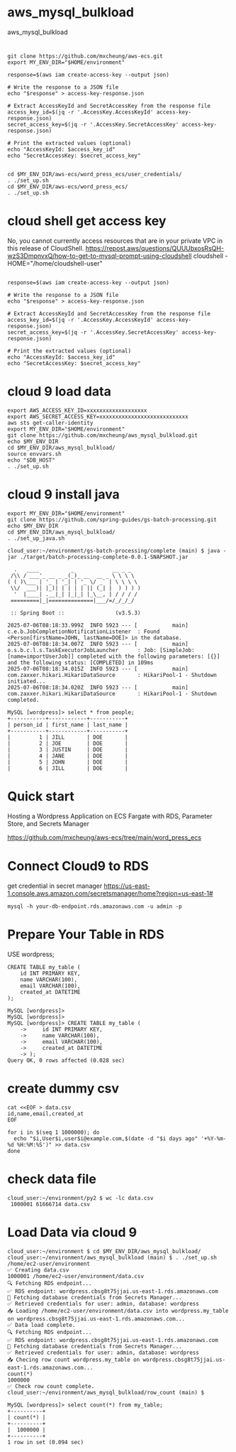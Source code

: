 # aws_mysql_bulkload
aws_mysql_bulkload

# 

```
git clone https://github.com/mxcheung/aws-ecs.git
export MY_ENV_DIR="$HOME/environment"

response=$(aws iam create-access-key --output json)

# Write the response to a JSON file
echo "$response" > access-key-response.json

# Extract AccessKeyId and SecretAccessKey from the response file
access_key_id=$(jq -r '.AccessKey.AccessKeyId' access-key-response.json)
secret_access_key=$(jq -r '.AccessKey.SecretAccessKey' access-key-response.json)

# Print the extracted values (optional)
echo "AccessKeyId: $access_key_id"
echo "SecretAccessKey: $secret_access_key"


cd $MY_ENV_DIR/aws-ecs/word_press_ecs/user_credentials/
. ./set_up.sh
cd $MY_ENV_DIR/aws-ecs/word_press_ecs/
. ./set_up.sh

```

# cloud shell get access key
No, you cannot currently access resources that are in your private VPC in this release of CloudShell.
https://repost.aws/questions/QUUUbxosRsQH-wzS3DmpnvxQ/how-to-get-to-mysql-prompt-using-cloudshell
cloudshell - HOME="/home/cloudshell-user"
```

response=$(aws iam create-access-key --output json)

# Write the response to a JSON file
echo "$response" > access-key-response.json

# Extract AccessKeyId and SecretAccessKey from the response file
access_key_id=$(jq -r '.AccessKey.AccessKeyId' access-key-response.json)
secret_access_key=$(jq -r '.AccessKey.SecretAccessKey' access-key-response.json)

# Print the extracted values (optional)
echo "AccessKeyId: $access_key_id"
echo "SecretAccessKey: $secret_access_key"
```


# cloud 9 load data
```
export AWS_ACCESS_KEY_ID=xxxxxxxxxxxxxxxxxxx
export AWS_SECRET_ACCESS_KEY=xxxxxxxxxxxxxxxxxxxxxxxxxxxx
aws sts get-caller-identity
export MY_ENV_DIR="$HOME/environment"
git clone https://github.com/mxcheung/aws_mysql_bulkload.git
echo $MY_ENV_DIR
cd $MY_ENV_DIR/aws_mysql_bulkload/
source envvars.sh
echo "$DB_HOST"
. ./set_up.sh
```

# cloud 9 install java
```
export MY_ENV_DIR="$HOME/environment"
git clone https://github.com/spring-guides/gs-batch-processing.git
echo $MY_ENV_DIR
cd $MY_ENV_DIR/aws_mysql_bulkload/
. ./set_up_java.sh
```

```
cloud_user:~/environment/gs-batch-processing/complete (main) $ java -jar ./target/batch-processing-complete-0.0.1-SNAPSHOT.jar

  .   ____          _            __ _ _
 /\\ / ___'_ __ _ _(_)_ __  __ _ \ \ \ \
( ( )\___ | '_ | '_| | '_ \/ _` | \ \ \ \
 \\/  ___)| |_)| | | | | || (_| |  ) ) ) )
  '  |____| .__|_| |_|_| |_\__, | / / / /
 =========|_|==============|___/=/_/_/_/

 :: Spring Boot ::                (v3.5.3)

2025-07-06T08:18:33.999Z  INFO 5923 --- [           main] c.e.b.JobCompletionNotificationListener  : Found <Person[firstName=JOHN, lastName=DOE]> in the database.
2025-07-06T08:18:34.007Z  INFO 5923 --- [           main] o.s.b.c.l.s.TaskExecutorJobLauncher      : Job: [SimpleJob: [name=importUserJob]] completed with the following parameters: [{}] and the following status: [COMPLETED] in 109ms
2025-07-06T08:18:34.015Z  INFO 5923 --- [           main] com.zaxxer.hikari.HikariDataSource       : HikariPool-1 - Shutdown initiated...
2025-07-06T08:18:34.020Z  INFO 5923 --- [           main] com.zaxxer.hikari.HikariDataSource       : HikariPool-1 - Shutdown completed.
```

```
MySQL [wordpress]> select * from people;
+-----------+------------+-----------+
| person_id | first_name | last_name |
+-----------+------------+-----------+
|         1 | JILL       | DOE       |
|         2 | JOE        | DOE       |
|         3 | JUSTIN     | DOE       |
|         4 | JANE       | DOE       |
|         5 | JOHN       | DOE       |
|         6 | JILL       | DOE       |
```

# Quick start
Hosting a Wordpress Application on ECS Fargate with RDS, Parameter Store, and Secrets Manager

https://github.com/mxcheung/aws-ecs/tree/main/word_press_ecs

# Connect Cloud9 to RDS
get credential in secret manager
https://us-east-1.console.aws.amazon.com/secretsmanager/home?region=us-east-1#
```
mysql -h your-db-endpoint.rds.amazonaws.com -u admin -p
```


# Prepare Your Table in RDS
USE wordpress;
```
CREATE TABLE my_table (
    id INT PRIMARY KEY,
    name VARCHAR(100),
    email VARCHAR(100),
    created_at DATETIME
);
```


```
MySQL [wordpress]> 
MySQL [wordpress]> 
MySQL [wordpress]> CREATE TABLE my_table (
    ->     id INT PRIMARY KEY,
    ->     name VARCHAR(100),
    ->     email VARCHAR(100),
    ->     created_at DATETIME
    -> );
Query OK, 0 rows affected (0.028 sec)
```


# create dummy csv

```
cat <<EOF > data.csv
id,name,email,created_at
EOF

for i in $(seq 1 1000000); do
  echo "$i,User$i,user$i@example.com,$(date -d "$i days ago" '+%Y-%m-%d %H:%M:%S')" >> data.csv
done
```

# check data file

```
cloud_user:~/environment/py2 $ wc -lc data.csv 
 1000001 61666714 data.csv
```


# Load Data via cloud 9
```
cloud_user:~/environment $ cd $MY_ENV_DIR/aws_mysql_bulkload/
cloud_user:~/environment/aws_mysql_bulkload (main) $ . ./set_up.sh
/home/ec2-user/environment
✅ Creating data.csv
1000001 /home/ec2-user/environment/data.csv
🔍 Fetching RDS endpoint...
✅ RDS endpoint: wordpress.cbsg8t75jjai.us-east-1.rds.amazonaws.com
🔐 Fetching database credentials from Secrets Manager...
✅ Retrieved credentials for user: admin, database: wordpress
📥 Loading /home/ec2-user/environment/data.csv into wordpress.my_table on wordpress.cbsg8t75jjai.us-east-1.rds.amazonaws.com...
✅ Data load complete.
🔍 Fetching RDS endpoint...
✅ RDS endpoint: wordpress.cbsg8t75jjai.us-east-1.rds.amazonaws.com
🔐 Fetching database credentials from Secrets Manager...
✅ Retrieved credentials for user: admin, database: wordpress
📥 Checing row count wordpress.my_table on wordpress.cbsg8t75jjai.us-east-1.rds.amazonaws.com...
count(*)
1000000
✅ Check row count complete.
cloud_user:~/environment/aws_mysql_bulkload/row_count (main) $ 

MySQL [wordpress]> select count(*) from my_table;
+----------+
| count(*) |
+----------+
|  1000000 |
+----------+
1 row in set (0.094 sec)

```
